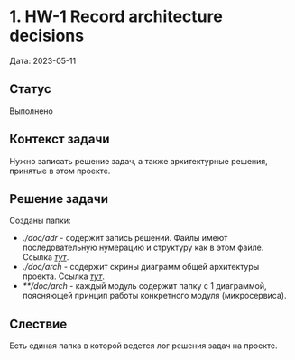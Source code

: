 # 1. HW-1 Record architecture decisions

Дата: 2023-05-11

## Статус

Выполнено

## Контекст задачи

Нужно записать решение задач, а также архитектурные решения, принятые в этом проекте.

## Решение задачи

Созданы папки:
* _./doc/adr_ - содержит запись решений. Файлы имеют последовательную нумерацию и структуру как в этом файле. Ссылка _[тут]()_.
* _./doc/arch_ - содержит скрины диаграмм общей архитектуры проекта. Ссылка _[тут]()_.
* _**/doc/arch_ - каждый модуль содержит папку с 1 диаграммой, поясняющей принцип работы конкретного модуля (микросервиса).

## Слествие

Есть единая папка в которой ведется лог решения задач на проекте.